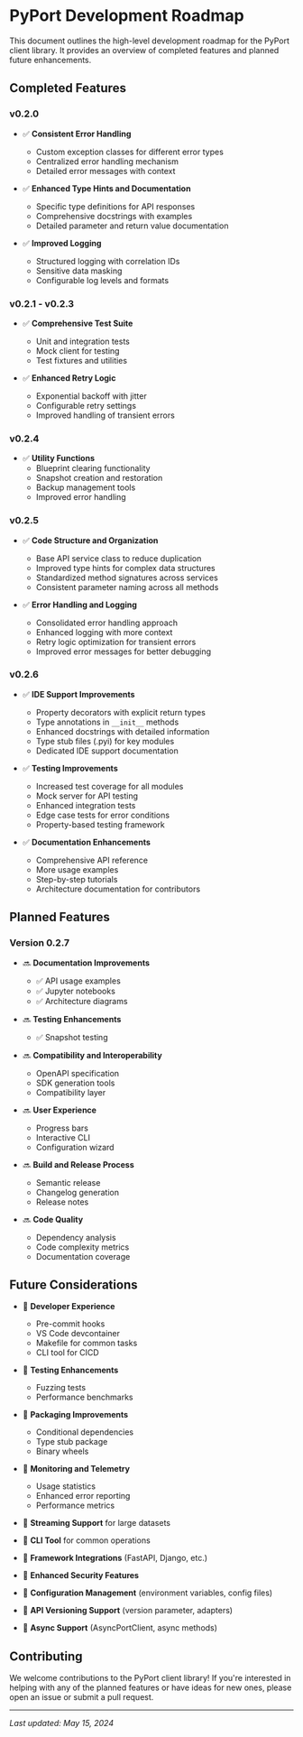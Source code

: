# PyPort Development Roadmap

This document outlines the high-level development roadmap for the PyPort client library. It provides an overview of completed features and planned future enhancements.

## Completed Features

### v0.2.0

- ✅ **Consistent Error Handling**
  - Custom exception classes for different error types
  - Centralized error handling mechanism
  - Detailed error messages with context

- ✅ **Enhanced Type Hints and Documentation**
  - Specific type definitions for API responses
  - Comprehensive docstrings with examples
  - Detailed parameter and return value documentation

- ✅ **Improved Logging**
  - Structured logging with correlation IDs
  - Sensitive data masking
  - Configurable log levels and formats

### v0.2.1 - v0.2.3

- ✅ **Comprehensive Test Suite**
  - Unit and integration tests
  - Mock client for testing
  - Test fixtures and utilities

- ✅ **Enhanced Retry Logic**
  - Exponential backoff with jitter
  - Configurable retry settings
  - Improved handling of transient errors

### v0.2.4

- ✅ **Utility Functions**
  - Blueprint clearing functionality
  - Snapshot creation and restoration
  - Backup management tools
  - Improved error handling

### v0.2.5

- ✅ **Code Structure and Organization**
  - Base API service class to reduce duplication
  - Improved type hints for complex data structures
  - Standardized method signatures across services
  - Consistent parameter naming across all methods

- ✅ **Error Handling and Logging**
  - Consolidated error handling approach
  - Enhanced logging with more context
  - Retry logic optimization for transient errors
  - Improved error messages for better debugging

### v0.2.6

- ✅ **IDE Support Improvements**
  - Property decorators with explicit return types
  - Type annotations in `__init__` methods
  - Enhanced docstrings with detailed information
  - Type stub files (.pyi) for key modules
  - Dedicated IDE support documentation

- ✅ **Testing Improvements**
  - Increased test coverage for all modules
  - Mock server for API testing
  - Enhanced integration tests
  - Edge case tests for error conditions
  - Property-based testing framework

- ✅ **Documentation Enhancements**
  - Comprehensive API reference
  - More usage examples
  - Step-by-step tutorials
  - Architecture documentation for contributors

## Planned Features

### Version 0.2.7

- 🔜 **Documentation Improvements**
  - ✅ API usage examples
  - ✅ Jupyter notebooks
  - ✅ Architecture diagrams

- 🔜 **Testing Enhancements**
  - ✅ Snapshot testing

- 🔜 **Compatibility and Interoperability**
  - OpenAPI specification
  - SDK generation tools
  - Compatibility layer

- 🔜 **User Experience**
  - Progress bars
  - Interactive CLI
  - Configuration wizard

- 🔜 **Build and Release Process**
  - Semantic release
  - Changelog generation
  - Release notes

- 🔜 **Code Quality**
  - Dependency analysis
  - Code complexity metrics
  - Documentation coverage

## Future Considerations

- 🔄 **Developer Experience**
  - Pre-commit hooks
  - VS Code devcontainer
  - Makefile for common tasks
  - CLI tool for CICD

- 🔄 **Testing Enhancements**
  - Fuzzing tests
  - Performance benchmarks

- 🔄 **Packaging Improvements**
  - Conditional dependencies
  - Type stub package
  - Binary wheels

- 🔄 **Monitoring and Telemetry**
  - Usage statistics
  - Enhanced error reporting
  - Performance metrics

- 🔄 **Streaming Support** for large datasets
- 🔄 **CLI Tool** for common operations
- 🔄 **Framework Integrations** (FastAPI, Django, etc.)
- 🔄 **Enhanced Security Features**
- 🔄 **Configuration Management** (environment variables, config files)
- 🔄 **API Versioning Support** (version parameter, adapters)
- 🔄 **Async Support** (AsyncPortClient, async methods)

## Contributing

We welcome contributions to the PyPort client library! If you're interested in helping with any of the planned features or have ideas for new ones, please open an issue or submit a pull request.

---

*Last updated: May 15, 2024*
